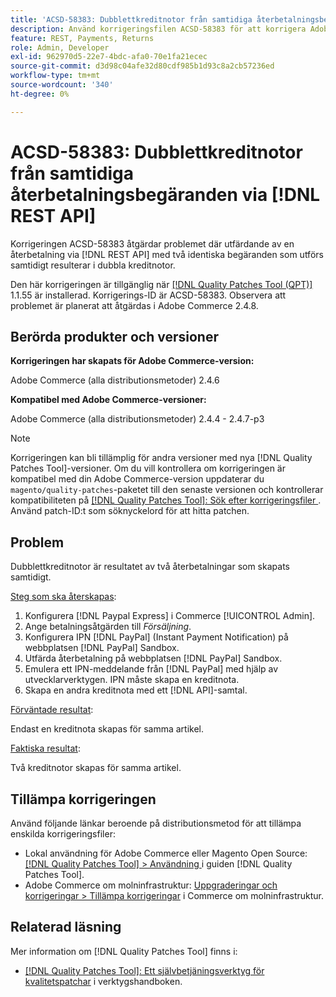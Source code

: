 ```yaml
---
title: 'ACSD-58383: Dubblettkreditnotor från samtidiga återbetalningsbegäranden via  [!DNL REST API]'
description: Använd korrigeringsfilen ACSD-58383 för att korrigera Adobe Commerce-problemet där två identiska begäranden som körs samtidigt och som återbetalas via  [!DNL REST API]  skapar dubblettkreditnotor.
feature: REST, Payments, Returns
role: Admin, Developer
exl-id: 962970d5-22e7-4bdc-afa0-70e1fa21ecec
source-git-commit: d3d98c04afe32d80cdf985b1d93c8a2cb57236ed
workflow-type: tm+mt
source-wordcount: '340'
ht-degree: 0%

---
```


# ACSD-58383: Dubblettkreditnotor från samtidiga återbetalningsbegäranden via [!DNL REST API]

Korrigeringen ACSD-58383 åtgärdar problemet där utfärdande av en återbetalning via [!DNL REST API] med två identiska begäranden som utförs samtidigt resulterar i dubbla kreditnotor.

Den här korrigeringen är tillgänglig när [[!DNL Quality Patches Tool (QPT)]](/help/tools/quality-patches-tool/quality-patches-tool-to-self-serve-quality-patches.md) 1.1.55 är installerad. Korrigerings-ID är ACSD-58383. Observera att problemet är planerat att åtgärdas i Adobe Commerce 2.4.8.

## Berörda produkter och versioner

**Korrigeringen har skapats för Adobe Commerce-version:**

Adobe Commerce (alla distributionsmetoder) 2.4.6

**Kompatibel med Adobe Commerce-versioner:**

Adobe Commerce (alla distributionsmetoder) 2.4.4 - 2.4.7-p3


>[!NOTE]
>
>Korrigeringen kan bli tillämplig för andra versioner med nya [!DNL Quality Patches Tool]-versioner. Om du vill kontrollera om korrigeringen är kompatibel med din Adobe Commerce-version uppdaterar du `magento/quality-patches`-paketet till den senaste versionen och kontrollerar kompatibiliteten på [[!DNL Quality Patches Tool]: Sök efter korrigeringsfiler ](https://experienceleague.adobe.com/tools/commerce-quality-patches/index.html?lang=sv-SE). Använd patch-ID:t som söknyckelord för att hitta patchen.

## Problem

Dubblettkreditnotor är resultatet av två återbetalningar som skapats samtidigt.

<u>Steg som ska återskapas</u>:

1. Konfigurera [!DNL Paypal Express] i Commerce [!UICONTROL Admin].
1. Ange betalningsåtgärden till *Försäljning*.
1. Konfigurera IPN [!DNL PayPal] (Instant Payment Notification) på webbplatsen [!DNL PayPal] Sandbox.
1. Utfärda återbetalning på webbplatsen [!DNL PayPal] Sandbox.
1. Emulera ett IPN-meddelande från [!DNL PayPal] med hjälp av utvecklarverktygen. IPN måste skapa en kreditnota.
1. Skapa en andra kreditnota med ett [!DNL API]-samtal.

<u>Förväntade resultat</u>:

Endast en kreditnota skapas för samma artikel.


<u>Faktiska resultat</u>:

Två kreditnotor skapas för samma artikel.

## Tillämpa korrigeringen

Använd följande länkar beroende på distributionsmetod för att tillämpa enskilda korrigeringsfiler:

* Lokal användning för Adobe Commerce eller Magento Open Source: [[!DNL Quality Patches Tool] > Användning ](/help/tools/quality-patches-tool/usage.md) i guiden [!DNL Quality Patches Tool].
* Adobe Commerce om molninfrastruktur: [Uppgraderingar och korrigeringar > Tillämpa korrigeringar](https://experienceleague.adobe.com/docs/commerce-cloud-service/user-guide/develop/upgrade/apply-patches.html?lang=sv-SE) i Commerce om molninfrastruktur.


## Relaterad läsning

Mer information om [!DNL Quality Patches Tool] finns i:

* [[!DNL Quality Patches Tool]: Ett självbetjäningsverktyg för kvalitetspatchar](/help/tools/quality-patches-tool/quality-patches-tool-to-self-serve-quality-patches.md) i verktygshandboken.
